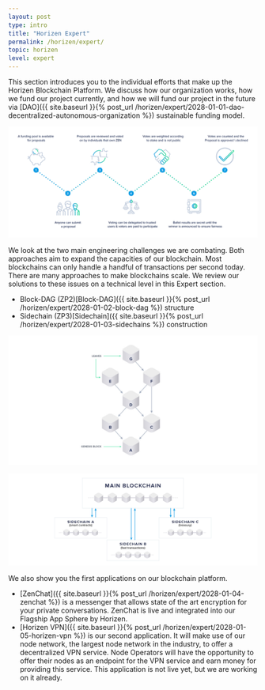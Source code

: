 ```yaml
---
layout: post
type: intro
title: "Horizen Expert"
permalink: /horizen/expert/
topic: horizen
level: expert
---
```


This section introduces you to the individual efforts that make up the Horizen Blockchain Platform. We discuss how our organization works, how we fund our project currently, and how we will fund our project in the future via [DAO]({{ site.baseurl }}{% post_url /horizen/expert/2028-01-01-dao-decentralized-autonomous-organization %}) sustainable funding model.

![DAO](/assets/post_files/horizen/expert/dao/DAO.jpg)

We look at the two main engineering challenges we are combating. Both approaches aim to expand the capacities of our blockchain. Most blockchains can only handle a handful of transactions per second today. There are many approaches to make blockchains scale. We review our solutions to these issues on a technical level in this Expert section.

 - Block-DAG (ZP2)[Block-DAG]({{ site.baseurl }}{% post_url /horizen/expert/2028-01-02-block-dag %}) structure
 - Sidechain (ZP3)[Sidechain]({{ site.baseurl }}{% post_url /horizen/expert/2028-01-03-sidechains %}) construction

![leaves](/assets/post_files/horizen/expert/block-dag/leaves.jpg)

![sidechains](/assets/post_files/horizen/expert/sidechains/sidechains.jpg)

We also show you the first applications on our blockchain platform. 

 - [ZenChat]({{ site.baseurl }}{% post_url /horizen/expert/2028-01-04-zenchat %}) is a messenger that allows state of the art encryption for your private conversations. ZenChat is live and integrated into our Flagship App Sphere by Horizen.
 - [Horizen VPN]({{ site.baseurl }}{% post_url /horizen/expert/2028-01-05-horizen-vpn %}) is our second application. It will make use of our node network, the largest node network in the industry, to offer a decentralized VPN service. Node Operators will have the opportunity to offer their nodes as an endpoint for the VPN service and earn money for providing this service. This application is not live yet, but we are working on it already.
